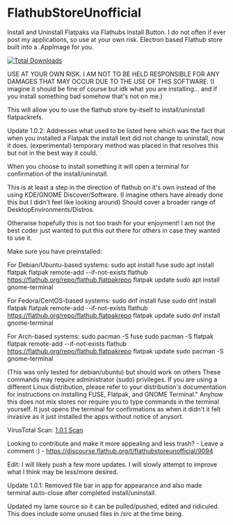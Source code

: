 # FlathubStoreUnofficial
Install and Uninstall Flatpaks via Flathubs Install Button.
I do not often if ever post my applications, so use at your own risk.
Electron based Flathub store built into a .AppImage for you.

[![Total Downloads](https://img.shields.io/github/downloads/Partakithware/FlathubStoreUnofficial/total.svg)](https://github.com/Partakithware/FlathubStoreUnofficial/releases)

USE AT YOUR OWN RISK. I AM NOT TO BE HELD RESPONSIBLE FOR ANY DAMAGES THAT MAY OCCUR DUE TO THE USE OF THIS SOFTWARE. 
(I imagine it should be fine of course but idk what you are installing... and if you install something bad somehow that's not on me.)

This will allow you to use the flathub store by-itself to install/uninstall flatpackrefs. 

Update 1.0.2: Addresses what used to be listed here which was the fact that when you installed a Flatpak the install text did not change to uninstall, now it does. (experimental) temporary method was placed in that resolves this but not in the best way it could.

When you choose to install something it will open a terminal for confirmation of the install/uninstall.

This is at least a step in the direction of flathub on it's own instead of the using KDE/GNOME Discover/Software. (I imagine others have already done this but I didn't feel like looking around)
Should cover a broader range of DesktopEnvironments/Distros.

Otherwise hopefully this is not too trash for your enjoyment! I am not the best coder just wanted to put this out there for others in case they wanted to use it.

Make sure you have preinstalled: 

For Debian/Ubuntu-based systems:
sudo apt install fuse
sudo apt install flatpak
flatpak remote-add --if-not-exists flathub https://flathub.org/repo/flathub.flatpakrepo
flatpak update
sudo apt install gnome-terminal

For Fedora/CentOS-based systems:
sudo dnf install fuse
sudo dnf install flatpak
flatpak remote-add --if-not-exists flathub https://flathub.org/repo/flathub.flatpakrepo
flatpak update
sudo dnf install gnome-terminal

For Arch-based systems:
sudo pacman -S fuse
sudo pacman -S flatpak
flatpak remote-add --if-not-exists flathub https://flathub.org/repo/flathub.flatpakrepo
flatpak update
sudo pacman -S gnome-terminal

(This was only tested for debian/ubuntu) but should work on others
These commands may require administrator (sudo) privileges.
If you are using a different Linux distribution, please refer to your distribution's documentation for instructions on installing FUSE, Flatpak, and GNOME Terminal."
Anyhow this does not mix stores nor require you to type commands in the terminal yourself. It just opens the terminal for confirmations as when it didn't it felt invasive as it just installed the apps without notice of anysort.

VirusTotal Scan: [1.0.1 Scan](https://www.virustotal.com/gui/file/ce2e35ee15e43cca6bc08cc7a2ea2aa76a4bc2223b5522685a2855d44162e098?nocache=1)

Looking to contribute and make it more appealing and less trash? - Leave a comment :) - https://discourse.flathub.org/t/flathubstoreunofficial/9094

Edit: I will likely push a few more updates. I will slowly attempt to improve what I think may be less/more desired.

Update 1.0.1: Removed file bar in app for appearance and also made terminal auto-close after completed install/uninstall.

Updated my lame source so it can be pulled/pushed, edited and ridiculed.
This does include some unused files in /src at the time being.





